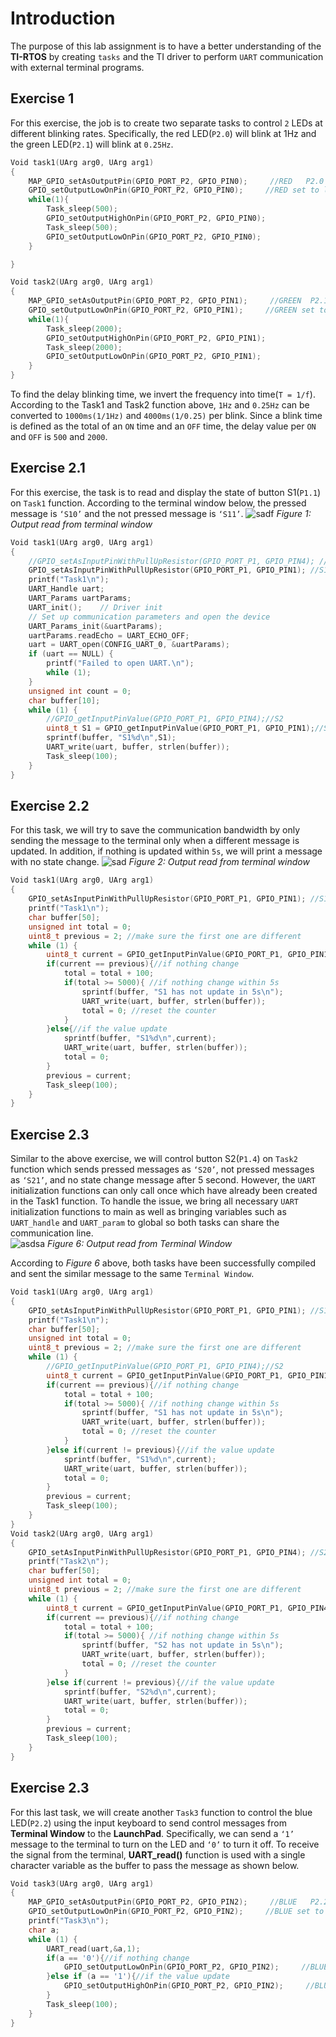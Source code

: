 # Introduction
The purpose of this lab assignment is to have a better understanding of the **TI-RTOS** by creating `tasks` and the TI driver to perform `UART` communication with external terminal programs.

## Exercise 1
For this exercise, the job is to create two separate tasks to control `2` LEDs at different blinking rates. Specifically, the red LED(`P2.0`) will blink at 1Hz and the green LED(`P2.1`) will blink at `0.25Hz`. 
```c
Void task1(UArg arg0, UArg arg1)
{
    MAP_GPIO_setAsOutputPin(GPIO_PORT_P2, GPIO_PIN0);     //RED   P2.0 as output
    GPIO_setOutputLowOnPin(GPIO_PORT_P2, GPIO_PIN0);     //RED set to low
    while(1){
        Task_sleep(500);
        GPIO_setOutputHighOnPin(GPIO_PORT_P2, GPIO_PIN0);
        Task_sleep(500);
        GPIO_setOutputLowOnPin(GPIO_PORT_P2, GPIO_PIN0);
    }

}

Void task2(UArg arg0, UArg arg1)
{
    MAP_GPIO_setAsOutputPin(GPIO_PORT_P2, GPIO_PIN1);     //GREEN  P2.1 as output
    GPIO_setOutputLowOnPin(GPIO_PORT_P2, GPIO_PIN1);     //GREEN set to low
    while(1){
        Task_sleep(2000);
        GPIO_setOutputHighOnPin(GPIO_PORT_P2, GPIO_PIN1);
        Task_sleep(2000);
        GPIO_setOutputLowOnPin(GPIO_PORT_P2, GPIO_PIN1);
    }
}
```
To find the delay blinking time, we invert the frequency into time(`T = 1/f`). According to the Task1 and Task2 function above, `1Hz` and `0.25Hz` can be converted to `1000ms(1/1Hz)` and `4000ms(1/0.25)` per blink. Since a blink time is defined as the total of an `ON` time and an `OFF` time, the delay value per `ON` and `OFF` is `500` and `2000`.

## Exercise 2.1
For this exercise, the task is to read and display the state of button S1(`P1.1`) on `Task1` function. According to the terminal window below, the pressed message is `‘S10’` and the not pressed message is `‘S11’`.
![sadf](https://lh6.googleusercontent.com/mbkJZspsfw-n3B8KpWpSE28S55mIMqpUiF5RajoOhIs9gccsqg3yDPxBut1dt5lITD9z3Dj7ddQL07aAx4LAhhoueQ3Kcu593LsdfOYYkbPLWFHQ5mXJaO3ZuH0VX0g0TeizXEyJ)
*Figure 1: Output read from terminal window*

```c
Void task1(UArg arg0, UArg arg1)
{
    //GPIO_setAsInputPinWithPullUpResistor(GPIO_PORT_P1, GPIO_PIN4); //S2
    GPIO_setAsInputPinWithPullUpResistor(GPIO_PORT_P1, GPIO_PIN1); //S1
    printf("Task1\n");
    UART_Handle uart;
    UART_Params uartParams;
    UART_init();    // Driver init
    // Set up communication parameters and open the device
    UART_Params_init(&uartParams);
    uartParams.readEcho = UART_ECHO_OFF;
    uart = UART_open(CONFIG_UART_0, &uartParams);
    if (uart == NULL) {
        printf("Failed to open UART.\n");
        while (1);
    }
    unsigned int count = 0;
    char buffer[10];
    while (1) {
        //GPIO_getInputPinValue(GPIO_PORT_P1, GPIO_PIN4);//S2
        uint8_t S1 = GPIO_getInputPinValue(GPIO_PORT_P1, GPIO_PIN1);//S1
        sprintf(buffer, "S1%d\n",S1);
        UART_write(uart, buffer, strlen(buffer));
        Task_sleep(100);
    }
}
```

## Exercise 2.2
  For this task, we will try to save the communication bandwidth by only sending the message to the terminal only when a different message is updated. In addition, if nothing is updated within `5s`, we will print a message with no state change.
  ![sad](https://lh6.googleusercontent.com/H0DzwHMQkTdl9RgfqSlrPTsBeiPWoo8CrgnHaSR9bVQaHUSQ7b2E5qcHFkc6m7N7iFYhqO7ZKVxEX2oVnthXejZf7eg5IYmfDjBc6rI0ok02N9WpTTOdEpXXkZ3KwxFS2KhGgrnR)
  *Figure 2: Output read from terminal window*
  
```c
Void task1(UArg arg0, UArg arg1)
{
    GPIO_setAsInputPinWithPullUpResistor(GPIO_PORT_P1, GPIO_PIN1); //S1
    printf("Task1\n");
    char buffer[50];
    unsigned int total = 0;
    uint8_t previous = 2; //make sure the first one are different
    while (1) {
        uint8_t current = GPIO_getInputPinValue(GPIO_PORT_P1, GPIO_PIN1);//S1
        if(current == previous){//if nothing change
            total = total + 100;
            if(total >= 5000){ //if nothing change within 5s
                sprintf(buffer, "S1 has not update in 5s\n");
                UART_write(uart, buffer, strlen(buffer));
                total = 0; //reset the counter
            }
        }else{//if the value update
            sprintf(buffer, "S1%d\n",current);
            UART_write(uart, buffer, strlen(buffer));
            total = 0;
        }
        previous = current;
        Task_sleep(100);
    }
}  
```

## Exercise 2.3
 Similar to the above exercise, we will control button S2(`P1.4`) on `Task2` function which sends pressed messages as `‘S20’`, not pressed messages as `‘S21’`, and no state change message after 5 second. However, the `UART` initialization functions can only call once which have already been created in the Task1 function. To handle the issue, we bring all necessary `UART` initialization functions to main as well as bringing variables such as `UART_handle` and `UART_param` to global so both tasks can share the communication line.  
![asdsa](https://lh6.googleusercontent.com/VMbE76kFzxyPe3OLApa2BviVLNIiTxl4oE9P9hY0KgQCWMKJ16SC7m5nqHieAxkvaf6qWpdfhhdy9loeLj9vjbRaaVjYSyZM3dkiPGNGDfaOpGNcUTlsmbHOVwvEbXz5_XXPLsbr)
*Figure 6: Output read from Terminal Window*

According to *Figure 6* above, both tasks have been successfully compiled and sent the similar message to the same `Terminal Window`.

```c
Void task1(UArg arg0, UArg arg1)
{
    GPIO_setAsInputPinWithPullUpResistor(GPIO_PORT_P1, GPIO_PIN1); //S1
    printf("Task1\n");
    char buffer[50];
    unsigned int total = 0;
    uint8_t previous = 2; //make sure the first one are different
    while (1) {
        //GPIO_getInputPinValue(GPIO_PORT_P1, GPIO_PIN4);//S2
        uint8_t current = GPIO_getInputPinValue(GPIO_PORT_P1, GPIO_PIN1);//S1
        if(current == previous){//if nothing change
            total = total + 100;
            if(total >= 5000){ //if nothing change within 5s
                sprintf(buffer, "S1 has not update in 5s\n");
                UART_write(uart, buffer, strlen(buffer));
                total = 0; //reset the counter
            }
        }else if(current != previous){//if the value update
            sprintf(buffer, "S1%d\n",current);
            UART_write(uart, buffer, strlen(buffer));
            total = 0;
        }
        previous = current;
        Task_sleep(100);
    }
}
Void task2(UArg arg0, UArg arg1)
{
    GPIO_setAsInputPinWithPullUpResistor(GPIO_PORT_P1, GPIO_PIN4); //S2
    printf("Task2\n");
    char buffer[50];
    unsigned int total = 0;
    uint8_t previous = 2; //make sure the first one are different
    while (1) {
        uint8_t current = GPIO_getInputPinValue(GPIO_PORT_P1, GPIO_PIN4);//S2
        if(current == previous){//if nothing change
            total = total + 100;
            if(total >= 5000){ //if nothing change within 5s
                sprintf(buffer, "S2 has not update in 5s\n");
                UART_write(uart, buffer, strlen(buffer));
                total = 0; //reset the counter
            }
        }else if(current != previous){//if the value update
            sprintf(buffer, "S2%d\n",current);
            UART_write(uart, buffer, strlen(buffer));
            total = 0;
        }
        previous = current;
        Task_sleep(100);
    }
}
```

## Exercise 2.3
For this last task, we will create another `Task3` function to control the blue LED(`P2.2`) using the input keyboard to send control messages from **Terminal Window** to the **LaunchPad**. Specifically, we can send a `‘1’` message to the terminal to turn on the LED and `‘0’` to turn it off. To receive the signal from the terminal, **UART_read()** function is used with a single character variable as the buffer to pass the message as shown below.
```c
Void task3(UArg arg0, UArg arg1)
{
    MAP_GPIO_setAsOutputPin(GPIO_PORT_P2, GPIO_PIN2);     //BLUE   P2.2 as output
    GPIO_setOutputLowOnPin(GPIO_PORT_P2, GPIO_PIN2);     //BLUE set to low
    printf("Task3\n");
    char a;
    while (1) {
        UART_read(uart,&a,1);
        if(a == '0'){//if nothing change
            GPIO_setOutputLowOnPin(GPIO_PORT_P2, GPIO_PIN2);     //BLUE set to low
        }else if (a == '1'){//if the value update
            GPIO_setOutputHighOnPin(GPIO_PORT_P2, GPIO_PIN2);     //BLUE set to low
        }
        Task_sleep(100);
    }
}
```

